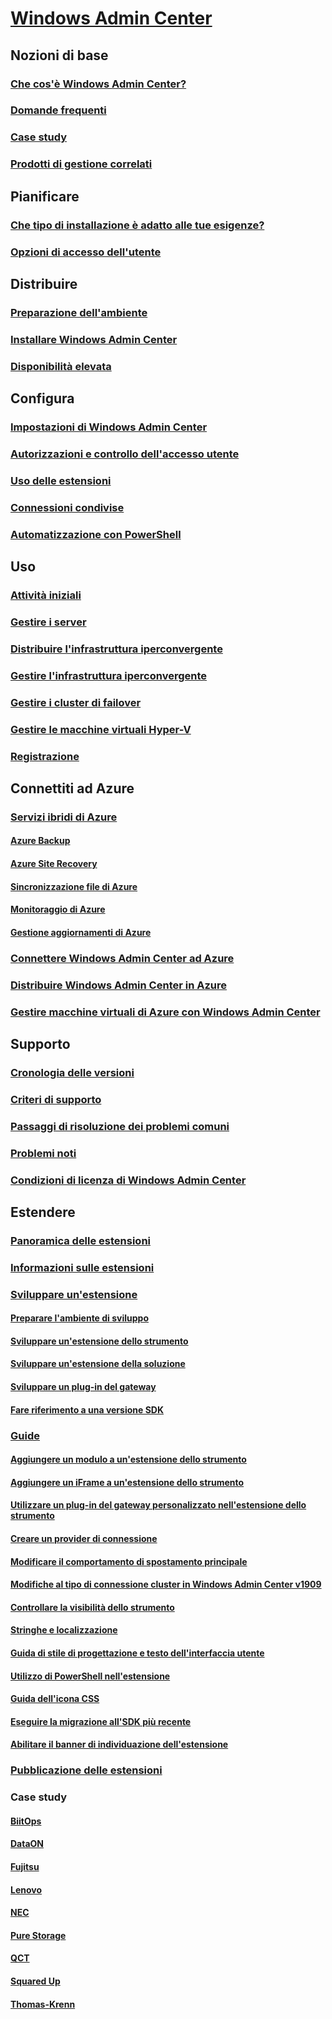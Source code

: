 # [Windows Admin Center](overview.md)

## Nozioni di base
### [Che cos'è Windows Admin Center?](understand/what-is.md)
### [Domande frequenti](understand/faq.md)
### [Case study](understand/case-studies.md)
### [Prodotti di gestione correlati](understand/related-management.md)

## Pianificare
### [Che tipo di installazione è adatto alle tue esigenze?](plan/installation-options.md)
### [Opzioni di accesso dell'utente](plan/user-access-options.md)

## Distribuire
### [Preparazione dell'ambiente](deploy/prepare-environment.md)
### [Installare Windows Admin Center](deploy/install.md)
### [Disponibilità elevata](deploy/high-availability.md)


## Configura
### [Impostazioni di Windows Admin Center](configure/settings.md)
### [Autorizzazioni e controllo dell'accesso utente](configure/user-access-control.md)
### [Uso delle estensioni](configure/using-extensions.md)
### [Connessioni condivise](configure/shared-connections.md)
### [Automatizzazione con PowerShell](configure/use-powershell.md)

## Uso
### [Attività iniziali](use/get-started.md)
### [Gestire i server](use/manage-servers.md)
### [Distribuire l'infrastruttura iperconvergente](use/deploy-hyperconverged-infrastructure.md)
### [Gestire l'infrastruttura iperconvergente](use/manage-hyper-converged.md)
### [Gestire i cluster di failover](use/manage-failover-clusters.md)
### [Gestire le macchine virtuali Hyper-V](use/manage-virtual-machines.md)
### [Registrazione](use/logging.md)

## Connettiti ad Azure
### [Servizi ibridi di Azure](azure/index.md)
#### [Azure Backup](azure/azure-backup.md)
#### [Azure Site Recovery](azure/azure-site-recovery.md)
#### [Sincronizzazione file di Azure](azure/azure-file-sync.md)
#### [Monitoraggio di Azure](azure/azure-monitor.md)
#### [Gestione aggiornamenti di Azure](azure/azure-update-management.md)
### [Connettere Windows Admin Center ad Azure](azure/azure-integration.md)
### [Distribuire Windows Admin Center in Azure](azure/deploy-wac-in-azure.md)
### [Gestire macchine virtuali di Azure con Windows Admin Center](azure/manage-azure-vms.md)

## Supporto
### [Cronologia delle versioni](support/release-history.md)
### [Criteri di supporto](support/index.md)
### [Passaggi di risoluzione dei problemi comuni](support/troubleshooting.md)
### [Problemi noti](support/known-issues.md)
### [Condizioni di licenza di Windows Admin Center](../../windows-server-licensing/windows-admin-center-licensing.md)

## Estendere
### [Panoramica delle estensioni](extend/extensibility-overview.md)
### [Informazioni sulle estensioni](extend/understand-extensions.md)
### [Sviluppare un'estensione](extend/developing-extensions.md)
#### [Preparare l'ambiente di sviluppo](extend/prepare-development-environment.md)
#### [Sviluppare un'estensione dello strumento](extend/develop-tool.md)
#### [Sviluppare un'estensione della soluzione](extend/develop-solution.md)
#### [Sviluppare un plug-in del gateway](extend/develop-gateway-plugin.md)
#### [Fare riferimento a una versione SDK](extend/target-sdk-version.md)
### [Guide](extend/guides.md)
#### [Aggiungere un modulo a un'estensione dello strumento](extend/guides/add-module.md)
#### [Aggiungere un iFrame a un'estensione dello strumento](extend/guides/add-iFrame.md)
#### [Utilizzare un plug-in del gateway personalizzato nell'estensione dello strumento](extend/guides/use-custom-gateway-plugin.md)
#### [Creare un provider di connessione](extend/guides/create-connection-provider.md)
#### [Modificare il comportamento di spostamento principale](extend/guides/modify-root-navigation.md)
#### [Modifiche al tipo di connessione cluster in Windows Admin Center v1909](extend/guides/cluster-connection-change-wac-1909.md)
#### [Controllare la visibilità dello strumento](extend/guides/dynamic-tool-display.md)
#### [Stringhe e localizzazione](extend/guides/strings-localization.md)
#### [Guida di stile di progettazione e testo dell'interfaccia utente](extend/guides/ui-text-style-guide.md)
#### [Utilizzo di PowerShell nell'estensione](extend/guides/powershell.md)
#### [Guida dell'icona CSS](extend/guides/cssicons.md)
#### [Eseguire la migrazione all'SDK più recente](extend/guides/migration-guide-0_1-1_0.md)
#### [Abilitare il banner di individuazione dell'estensione](extend/guides/extension-discovery-banner.md)
### [Pubblicazione delle estensioni](extend/publish-extensions.md)
### Case study
#### [BiitOps](extend/case-studies/biitops.md)
#### [DataON](extend/case-studies/dataon.md)
#### [Fujitsu](extend/case-studies/fujitsu.md)
#### [Lenovo](extend/case-studies/lenovo.md)
#### [NEC](extend/case-studies/nec.md)
#### [Pure Storage](extend/case-studies/purestorage.md)
#### [QCT](extend/case-studies/qct.md)
#### [Squared Up](extend/case-studies/squared-up.md)
#### [Thomas-Krenn](extend/case-studies/thomas-krenn.md)


